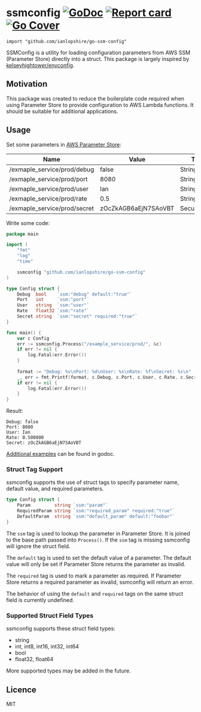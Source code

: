 # ssmconfig [![GoDoc](https://godoc.org/github.com/ianlopshire/go-ssm-config?status.svg)](http://godoc.org/github.com/ianlopshire/go-ssm-config) [![Report card](https://goreportcard.com/badge/github.com/ianlopshire/go-ssm-config)](https://goreportcard.com/report/github.com/ianlopshire/go-ssm-config) [![Go Cover](http://gocover.io/_badge/github.com/ianlopshire/go-ssm-config)](http://gocover.io/github.com/ianlopshire/go-ssm-config)

`import "github.com/ianlopshire/go-ssm-config"`

SSMConfig is a utility for loading configuration parameters from AWS SSM (Parameter Store) directly into a struct. This
package is largely inspired by [kelseyhightower/envconfig](https://github.com/kelseyhightower/envconfig).

## Motivation

This package was created to reduce the boilerplate code required when using Parameter Store to provide configuration to 
AWS Lambda functions. It should be suitable for additional applications.

## Usage

Set some parameters in [AWS Parameter Store](https://docs.aws.amazon.com/systems-manager/latest/userguide/systems-manager-parameter-store.html):

| Name                         | Value                | Type         | Key ID        |
| ---------------------------- | -------------------- | ------------ | ------------- |
| /exmaple_service/prod/debug  | false                | String       | -             |
| /exmaple_service/prod/port   | 8080                 | String       | -             |
| /exmaple_service/prod/user   | Ian                  | String       | -             |
| /exmaple_service/prod/rate   | 0.5                  | String       | -             |
| /exmaple_service/prod/secret | zOcZkAGB6aEjN7SAoVBT | SecureString | alias/aws/ssm |
        
Write some code:

```go
package main

import (
    "fmt"
    "log"
    "time"

    ssmconfig "github.com/ianlopshire/go-ssm-config"
)

type Config struct {
    Debug  bool    `ssm:"debug" default:"true"`
    Port   int     `ssm:"port"`
    User   string  `ssm:"user"`
    Rate   float32 `ssm:"rate"`
    Secret string  `ssm:"secret" required:"true"`
}

func main() {
    var c Config
    err := ssmconfig.Process("/example_service/prod/", &c)
    if err != nil {
        log.Fatal(err.Error())
    }
    
    format := "Debug: %v\nPort: %d\nUser: %s\nRate: %f\nSecret: %s\n"
    _, err = fmt.Printf(format, c.Debug, c.Port, c.User, c.Rate, c.Secret)
    if err != nil {
        log.Fatal(err.Error())
    }
}
```

Result:

```
Debug: false
Port: 8080
User: Ian
Rate: 0.500000
Secret: zOcZkAGB6aEjN7SAoVBT
```

[Additional examples](https://godoc.org/github.com/ianlopshire/go-ssm-config#pkg-examples) can be found in godoc.

### Struct Tag Support

ssmconfig supports the use of struct tags to specify parameter name, default value, and required parameters.

```go
type Config struct {
    Param         string `ssm:"param"`
    RequiredParam string `ssm:"required_param" required:"true"`
    DefaultParam  string `ssm:"default_param" default:"foobar"`
}
```

The `ssm` tag is used to lookup the parameter in Parameter Store. It is joined to the base path passed into `Process()`.
If the `ssm` tag is missing ssmconfig will ignore the struct field.

The `default` tag is used to set the default value of a parameter. The default value will only be set if Parameter Store
returns the parameter as invalid.

The `required` tag is used to mark a parameter as required. If Parameter Store returns a required parameter as invalid,
ssmconfig will return an error.

The behavior of using the `default` and `required` tags on the same struct field is currently undefined.

### Supported Struct Field Types

ssmconfig supports these struct field types:

* string
* int, int8, int16, int32, int64
* bool
* float32, float64

More supported types may be added in the future.

## Licence

MIT
